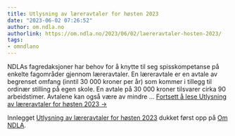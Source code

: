 ```yaml
---
title: Utlysning av læreravtaler for høsten 2023
date: "2023-06-02 07:26:52"
author: om.ndla.no
authorlink: https://om.ndla.no/2023/06/02/laereravtaler-hosten-2023/
tags:
- omndlano
---
```

<p>NDLAs fagredaksjoner har behov for å knytte til seg spisskompetanse på enkelte fagområder gjennom læreravtaler. En læreravtale er en avtale av begrenset omfang (inntil 30 000 kroner per år) som kommer i tillegg til ordinær stilling på egen skole. En avtale på 30 000 kroner tilsvarer cirka 90 arbeidstimer. Avtalene kan også være av mindre &#8230; <a href="https://om.ndla.no/2023/06/02/laereravtaler-hosten-2023/" class="more-link">Fortsett å lese <span class="screen-reader-text">Utlysning av læreravtaler for høsten 2023</span> <span class="meta-nav">&#8594;</span></a></p>
<p>Innlegget <a rel="nofollow" href="https://om.ndla.no/2023/06/02/laereravtaler-hosten-2023/">Utlysning av læreravtaler for høsten 2023</a> dukket først opp på <a rel="nofollow" href="https://om.ndla.no">Om NDLA</a>.</p>
